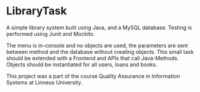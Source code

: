# LibraryTask
A simple library system built using Java, and a MySQL database.
Testing is performed using Junit and Mockito.

 The menu is in-console and no objects are used, the parameters are sent between method and the database without creating objects.
 This small task should be extended with a Frontend and APIs that call Java-Methods. Objects should be instantiated for all users, loans and books.

This project was a part of the course Quality Assurance in Information Systems at Linneus University.
